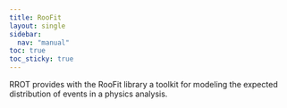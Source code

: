 ```yaml
---
title: RooFit
layout: single
sidebar:
  nav: "manual"
toc: true
toc_sticky: true
---
```


RROT provides with the RooFit library a toolkit for modeling the expected distribution of events in a physics analysis. 